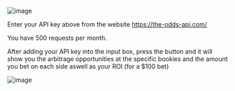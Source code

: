 ![image](https://github.com/Thanish8769/ArbBetFinder-ChromeExt/assets/59763181/7a802c3f-3139-4fe8-b5b3-8edf919fb9f1)

Enter your API key above from the website https://the-odds-api.com/

You have 500 requests per month.

After adding your API key into the input box, press the button and it will show you the arbitrage opportunities at the specific bookies and the amount you bet on each side aswell as your ROI (for a $100 bet)

![image](https://github.com/Thanish8769/ArbBetFinder-ChromeExt/assets/59763181/40fe135c-e5aa-4c55-8a6f-07dc70e25522)
